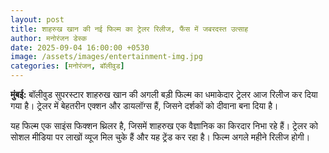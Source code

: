 ```yaml
---
layout: post
title: शाहरुख खान की नई फिल्म का ट्रेलर रिलीज, फैंस में जबरदस्त उत्साह
author: मनोरंजन डेस्क
date: 2025-09-04 16:00:00 +0530
image: /assets/images/entertainment-img.jpg
categories: [मनोरंजन, बॉलीवुड]
---
```


**मुंबई:** बॉलीवुड सुपरस्टार शाहरुख खान की अगली बड़ी फिल्म का धमाकेदार ट्रेलर आज रिलीज कर दिया गया है। ट्रेलर में बेहतरीन एक्शन और डायलॉग्स हैं, जिसने दर्शकों को दीवाना बना दिया है।

यह फिल्म एक साइंस फिक्शन थ्रिलर है, जिसमें शाहरुख एक वैज्ञानिक का किरदार निभा रहे हैं। ट्रेलर को सोशल मीडिया पर लाखों व्यूज मिल चुके हैं और यह ट्रेंड कर रहा है। फिल्म अगले महीने रिलीज होगी।
